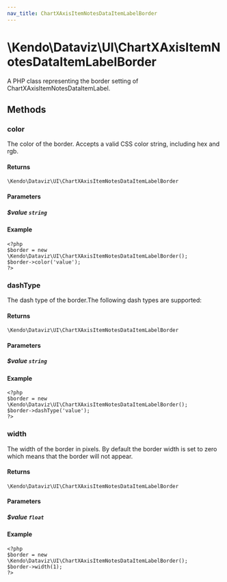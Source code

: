 ```yaml
---
nav_title: ChartXAxisItemNotesDataItemLabelBorder
---
```


# \Kendo\Dataviz\UI\ChartXAxisItemNotesDataItemLabelBorder

A PHP class representing the border setting of ChartXAxisItemNotesDataItemLabel.


## Methods

### color
The color of the border. Accepts a valid CSS color string, including hex and rgb.

#### Returns
`\Kendo\Dataviz\UI\ChartXAxisItemNotesDataItemLabelBorder`

#### Parameters

##### $value `string`



#### Example 
    <?php
    $border = new \Kendo\Dataviz\UI\ChartXAxisItemNotesDataItemLabelBorder();
    $border->color('value');
    ?>

### dashType
The dash type of the border.The following dash types are supported:

#### Returns
`\Kendo\Dataviz\UI\ChartXAxisItemNotesDataItemLabelBorder`

#### Parameters

##### $value `string`



#### Example 
    <?php
    $border = new \Kendo\Dataviz\UI\ChartXAxisItemNotesDataItemLabelBorder();
    $border->dashType('value');
    ?>

### width
The width of the border in pixels. By default the border width is set to zero which means that the border will not appear.

#### Returns
`\Kendo\Dataviz\UI\ChartXAxisItemNotesDataItemLabelBorder`

#### Parameters

##### $value `float`



#### Example 
    <?php
    $border = new \Kendo\Dataviz\UI\ChartXAxisItemNotesDataItemLabelBorder();
    $border->width(1);
    ?>


